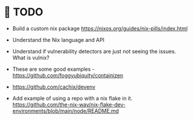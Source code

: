 # 📝 TODO

* Build a custom nix package https://nixos.org/guides/nix-pills/index.html
* Understand the Nix language and API
* Understand if vulnerability detectors are just not seeing the issues.  What is vulnix?
* These are some good examples - https://github.com/foggyubiquity/containizen  

* https://github.com/cachix/devenv
* Add example of using a repo with a nix flake in it.  https://github.com/the-nix-way/nix-flake-dev-environments/blob/main/node/README.md

